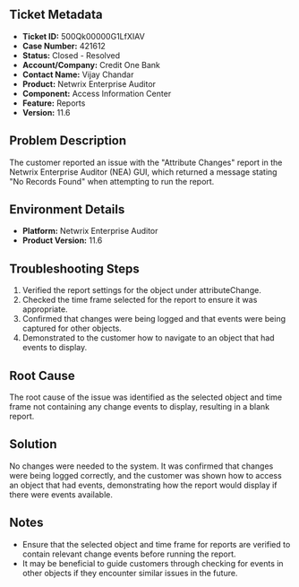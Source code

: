 ## Ticket Metadata
- **Ticket ID:** 500Qk00000G1LfXIAV
- **Case Number:** 421612
- **Status:** Closed - Resolved
- **Account/Company:** Credit One Bank
- **Contact Name:** Vijay Chandar
- **Product:** Netwrix Enterprise Auditor
- **Component:** Access Information Center
- **Feature:** Reports
- **Version:** 11.6

## Problem Description
The customer reported an issue with the "Attribute Changes" report in the Netwrix Enterprise Auditor (NEA) GUI, which returned a message stating "No Records Found" when attempting to run the report.

## Environment Details
- **Platform:** Netwrix Enterprise Auditor
- **Product Version:** 11.6

## Troubleshooting Steps
1. Verified the report settings for the object under attributeChange.
2. Checked the time frame selected for the report to ensure it was appropriate.
3. Confirmed that changes were being logged and that events were being captured for other objects.
4. Demonstrated to the customer how to navigate to an object that had events to display.

## Root Cause
The root cause of the issue was identified as the selected object and time frame not containing any change events to display, resulting in a blank report.

## Solution
No changes were needed to the system. It was confirmed that changes were being logged correctly, and the customer was shown how to access an object that had events, demonstrating how the report would display if there were events available.

## Notes
- Ensure that the selected object and time frame for reports are verified to contain relevant change events before running the report.
- It may be beneficial to guide customers through checking for events in other objects if they encounter similar issues in the future.